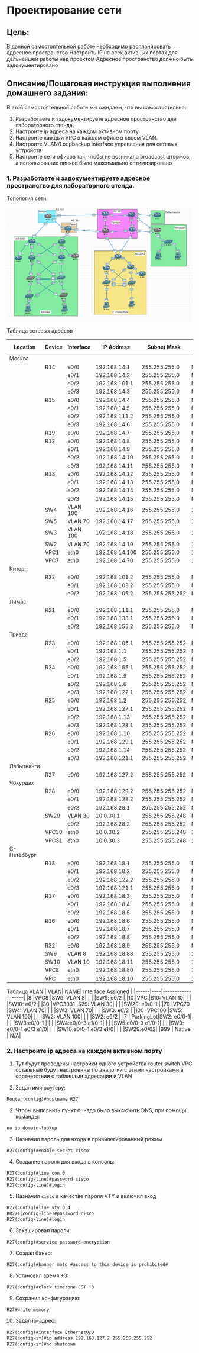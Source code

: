 # Проектирование сети

## Цель:
В данной самостоятельной работе необходимо распланировать адресное пространство
Настроить IP на всех активных портах для дальнейшей работы над проектом
Адресное пространство должно быть задокументировано

## Описание/Пошаговая инструкция выполнения домашнего задания:
В этой самостоятельной работе мы ожидаем, что вы самостоятельно:

1. Разработаете и задокументируете адресное пространство для лабораторного стенда.
2. Настроите ip адреса на каждом активном порту
3. Настроите каждый VPC в каждом офисе в своем VLAN.
4. Настроите VLAN/Loopbackup interface управления для сетевых устройств
5. Настроите сети офисов так, чтобы не возникало broadcast штормов, а использование линков было максимально оптимизировано


### 1. Разработаете и задокументируете адресное пространство для лабораторного стенда.
Топология сети:

![](base_scheme.png)

  Таблица сетевых адресов


| Location | Device | Interface | IP Address   | Subnet Mask     |Default Gateway|
|-------   |------- |------     |---------     |---------------- |---------------|
|  Москва  |        |           |              |                 |               |
|          |R14     |e0/0       |192.168.14.1 |255.255.255.0    |N/A            |
|          |        |e0/1       |192.168.14.2 |255.255.255.0  |N/A            |
|          |        |e0/2       |192.168.101.1 |255.255.255.0    |N/A            |
|          |        |e0/3       |192.168.14.3 |255.255.255.0    |N/A            |
|          |R15     |e0/0       |192.168.14.4 |255.255.255.0    |N/A            |
|          |        |e0/1       |192.168.14.5 |255.255.255.0  |N/A            |
|          |        |e0/2       |192.168.111.2 |255.255.255.0    |N/A            |
|          |        |e0/3       |192.168.14.6 |255.255.255.0    |N/A            |
|          |R19     |e0/0       |192.168.14.7 |255.255.255.0    |N/A            |
|          |R12     |e0/0       |192.168.14.8 |255.255.255.0    |N/A            |
|          |        |e0/1       |192.168.14.9 |255.255.255.0  |N/A            |
|          |        |e0/2       |192.168.14.10 |255.255.255.0    |N/A            |
|          |        |e0/3       |192.168.14.11 |255.255.255.0    |N/A            |
|          |R13     |e0/0       |192.168.14.12 |255.255.255.0    |N/A            |
|          |        |e0/1       |192.168.14.13 |255.255.255.0  |N/A            |
|          |        |e0/2       |192.168.14.14 |255.255.255.0    |N/A            |
|          |        |e0/3       |192.168.14.15 |255.255.255.0    |N/A            |
|          |SW4    |VLAN 100    |192.168.14.16   |   255.255.255.0              | 	192.168.14.1		     |
|          |SW5    |VLAN 70    |192.168.14.17   |   255.255.255.0              | 	192.168.14.4		     |
|          |SW3    |VLAN 100    |192.168.14.18   |   255.255.255.0              | 	192.168.14.1		     |
|          |SW2    |VLAN 70    |192.168.14.19   |   255.255.255.0              | 	192.168.14.4		     |
|          |VPC1   |eth0       |192.168.14.100 |255.255.255.0    |192.168.14.1           |
|          |VPC7   |eth0       |192.168.14.70 |255.255.255.0    |192.168.14.4           |
|  Киторн  |        |           |              |                 | 			     |
|          |R22     |e0/0       |192.168.101.2 |255.255.255.0    |N/A            |
|          |        |e0/1       |192.168.103.2 |255.255.255.0    |N/A            |
|          |        |e0/2       |192.168.105.2 |255.255.255.252    |N/A            |
|  Лимас   |        |           |              |                 | 			     |
|          |R21     |e0/0       |192.168.111.1 |255.255.255.0    |N/A            |
|          |        |e0/1       |192.168.133.1 |255.255.255.0    |N/A            |
|          |        |e0/2       |192.168.155.2 |255.255.255.0    |N/A            |
| Триада   |        |           |              |                 |               |
|          |R23     |e0/0       |192.168.105.1 |255.255.255.252    |N/A            |
|          |        |e0/1       |192.168.1.1 |255.255.255.252  |N/A            |
|          |        |e0/2       |192.168.1.5 |255.255.255.252  |N/A            |
|          |R24     |e0/0       |192.168.155.1 |255.255.255.252    |N/A            |
|          |        |e0/1       |192.168.1.9 |255.255.255.252  |N/A            |
|          |        |e0/2       |192.168.1.6 |255.255.255.252  |N/A            |
|          |        |e0/3       |192.168.122.1 |255.255.255.252  |N/A            |
|          |R25     |e0/0       |192.168.1.2 |255.255.255.252   |N/A            |
|          |        |e0/1       |192.168.127.1 |255.255.255.252  |N/A            |
|          |        |e0/2       |192.168.1.13 |255.255.255.252  |N/A            |
|          |        |e0/3       |192.168.128.1 |255.255.255.252  |N/A            |
|          |R26     |e0/0       |192.168.1.10 |255.255.255.252   |N/A            |
|          |        |e0/1       |192.168.129.1 |255.255.255.252  |N/A            |
|          |        |e0/2       |192.168.1.14 |255.255.255.252  |N/A            |
|          |        |e0/3       |192.168.121.1 |255.255.255.252  |N/A            |
|Лабытнанги|        |           |              |                 | 			     |
|          |R27     |e0/0       |192.168.127.2 |255.255.255.252    |N/A            |
|Чокурдах  |        |           |              |                 | 			     |
|          |R28     |e0/0       |192.168.129.2 |255.255.255.252    |N/A            |
|          |        |e0/1       |192.168.128.2 |255.255.255.252  |N/A            |
|          |        |e0/2       |192.168.28.1 |255.255.255.252  |N/A            |
|          |SW29    |VLAN 30    |10.0.30.1 | 255.255.255.248 | 	N/A  |
|          |        |e0/2       |192.168.28.2 | 255.255.255.252 | 	N/A  |
|          |VPC30   |eth0       |10.0.30.2 |255.255.255.248 |10.0.30.1  |
|          |VPC31   |eth0       |10.0.30.3|255.255.255.248 |10.0.30.1|
|С-Петербург|        |           |              |                 |               |
|          |R18     |e0/0       |192.168.18.1  |255.255.255.0    |N/A            |
|          |        |e0/1       |192.168.18.2  |255.255.255.0    |N/A            |
|          |        |e0/2       |192.168.122.2 |255.255.255.0    |N/A            |
|          |        |e0/3       |192.168.121.1 |255.255.255.0    |N/A            |
|          |R17     |e0/0       |192.168.18.3  |255.255.255.0    |N/A            |
|          |        |e0/1       |192.168.18.4  |255.255.255.0    |N/A            |
|          |        |e0/2       |192.168.18.5  |255.255.255.0    |N/A            |
|          |R16     |e0/0       |192.168.18.6  |255.255.255.0    |N/A            |
|          |        |e0/1       |192.168.18.7  |255.255.255.0    |N/A            |
|          |        |e0/2       |192.168.18.8  |255.255.255.0    |N/A            |
|          |R32     |e0/0       |192.168.18.9  |255.255.255.0    |N/A            |
|          |SW9    |VLAN 8    |192.168.18.88   |   255.255.255.0              | 	192.168.18.2		     |
|          |SW10    |VLAN 10    |192.168.18.11   |   255.255.255.0              | 	192.168.18.1		     |
|          |VPC8   |eth0       |192.168.18.80 |255.255.255.0    |192.168.28.1           |
|          |VPC   |eth0       |192.168.18.10 |255.255.255.0    |192.168.28.1           |







Таблица VLAN
| VLAN| NAME| Interface Assigned |
|------|----|-------------------|
|8		|VPC8		|SW9: VLAN 8|
|		|			|SW9: e0/2 |
|10		|VPC		|S10: VLAN 10|
|  		|			|SW10: e0/2 |
|30		|VPC3031		|S29: VLAN 30|
|  		|			|SW29: e0/0-1 |
|70		|VPC70		|SW4: VLAN 70|
|		|			|SW3: VLAN 70|
|  		|			|SW3: e0/2 |
|100	|VPC100		|SW5: VLAN 100|
|		|			|SW2: VLAN 100|
|  		|			|SW2: e0/2 |
|7		| ParkingLot|SW2: e0/0-1|
|		|			|SW3:e0/0-1 |
|		|			|SW4:e0/0-3 e1/0-1|
|		|			|SW5:e0/0-3 e1/0-1|
|		|			|SW9: e0/0-1 e0/3 e1/0|
|		|			|SW10:e0/0-1 e0/3 e1/0|
|		|			|SW29:e0/02|
|999		| Native	| N/A|


### 2. Настроите ip адреса на каждом активном порту

1. Тут будут проведены настройки одного устройства router switch VPC остальные будут настроенны по аналогии с этими настройками в соответствии с таблицами адресации и VLAN

1. Задал имя роутеру:

```
Router(config)#hostname R27
```

2. Чтобы выполнить пункт d, надо было выключить DNS, при помощи команды:

```
no ip domain-lookup
```

3. Назначил пароль для входа в привилегированный режим
```
R27(config)#enable secret cisco
```
4. Создание пароля для входа в консоль:

```
R27(config)#line con 0
R27(config-line)#password cisco
R27(config-line)#login
```
5. Назначил ```cisco``` в качестве пароля VTY и включил вход

```
R27(config)#line vty 0 4
RR271(config-line)#password cisco
R27(config-line)#login
```
6. Захэшировал пароли:
```
R27(config)#service password-encryption
```
7. Создал банер:
```
R27(config)#banner motd #access to this device is prohibited#
```
8. Установил время +3:

```
R27(config)#clock timezone CST +3
```
9. Сохранил конфигурацию: 
```
R27#write memory 
```
10. Задал ip-адрес:
```
R27(config)#interface Ethernet0/0
R27(config-if)#ip address 192.168.127.2 255.255.255.252
R27(config-if)#no shutdown 
```

